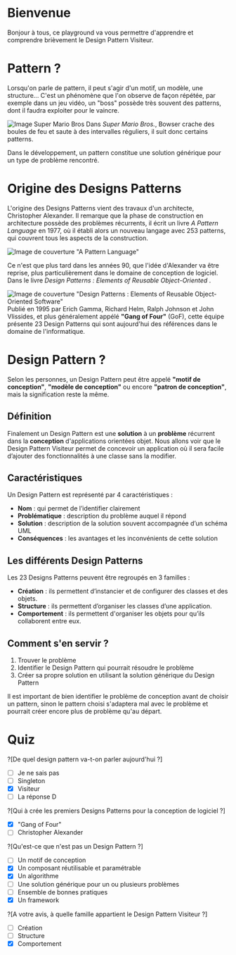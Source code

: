 # Bienvenue

Bonjour à tous, ce playground va vous permettre d'apprendre et comprendre brièvement le Design Pattern Visiteur.

# Pattern ?

Lorsqu'on parle de pattern, il peut s'agir d'un motif, un modèle, une structure... C'est un phénomène que l'on observe de façon répétée, par exemple dans un jeu vidéo, un "boss" possède très souvent des patterns, dont il faudra exploiter pour le vaincre.

![Image Super Mario Bros](https://img4.hostingpics.net/pics/620119SuperMarioBrosVsBowser.png)
Dans _Super Mario Bros._, Bowser crache des boules de feu et saute à des intervalles réguliers, il suit donc certains patterns.

Dans le développement, un pattern constitue une solution générique pour un type de problème rencontré.

# Origine des Designs Patterns 

L'origine des Designs Patterns vient des travaux d'un architecte, Christopher Alexander. Il remarque que la phase de construction en architecture possède des problèmes récurrents, il écrit un livre _A Pattern Language_ en 1977, où il établi alors un nouveau langage avec 253 patterns, qui couvrent tous les aspects de la construction.

![Image de couverture "A Pattern Language"](https://img4.hostingpics.net/pics/130549apatternlanguage.jpg)

Ce n'est que plus tard dans les années 90, que l'idée d'Alexander va être reprise, plus particulièrement dans le domaine de conception de logiciel. Dans le livre _Design Patterns : Elements of Reusable Object-Oriented_ .

![Image de couverture "Design Patterns : Elements of Reusable Object-Oriented Software"](https://img4.hostingpics.net/pics/918603designpatternsgof.jpg)                                                                                                                                              
Publié en 1995 par Erich Gamma, Richard Helm, Ralph Johnson et John Vlissides, et plus généralement appélé **"Gang of Four"** (GoF), cette équipe présente 23 Design Patterns qui sont aujourd'hui des références dans le domaine de l'informatique.

# Design Pattern ?

Selon les personnes, un Design Pattern peut être appelé **"motif de conception"**, **"modèle de conception"** ou encore **"patron de conception"**, mais la signification reste la même.

## Définition

Finalement un Design Pattern est une **solution** à un **problème** récurrent dans la **conception** d'applications orientées objet. Nous allons voir que le Design Pattern Visiteur permet de concevoir un application où il sera facile d’ajouter des fonctionnalités à une classe sans la modifier. 

## Caractéristiques 

Un Design Pattern est représenté par 4 caractéristiques :
   - **Nom** : qui permet de l’identifier clairement
   - **Problématique** : description du problème auquel il répond
   - **Solution** : description de la solution souvent accompagnée d’un schéma UML
   - **Conséquences** : les avantages et les inconvénients de cette solution

## Les différents Design Patterns

Les 23 Designs Patterns peuvent être regroupés en 3 familles : 
- **Création** : ils permettent d’instancier et de configurer des classes et des objets.
- **Structure** : ils permettent d’organiser les classes d’une application.
- **Comportement** : ils permettent d'organiser les objets pour qu’ils collaborent entre eux.


## Comment s'en servir ?

1. Trouver le problème
2. Identifier le Design Pattern qui pourrait résoudre le problème
3. Créer sa propre solution en utilisant la solution générique du Design Pattern

Il est important de bien identifier le problème de conception avant de choisir un pattern, sinon le pattern choisi s'adaptera mal avec le problème et pourrait créer encore plus de problème qu'au départ.

# Quiz

?[De quel design pattern va-t-on parler aujourd'hui ?]
-[ ] Je ne sais pas
-[ ] Singleton
-[x] Visiteur
-[ ] La réponse D

?[Qui à crée les premiers Designs Patterns pour la conception de logiciel ?]
-[x] "Gang of Four"
-[ ] Christopher Alexander

?[Qu'est-ce que n'est pas un Design Pattern ?]
-[ ] Un motif de conception
-[x] Un composant réutilisable et paramétrable
-[x] Un algorithme
-[ ] Une solution générique pour un ou plusieurs problèmes
-[ ] Ensemble de bonnes pratiques
-[x] Un framework

?[A votre avis, à quelle famille appartient le Design Pattern Visiteur ?]
-[ ] Création
-[ ] Structure
-[x] Comportement

